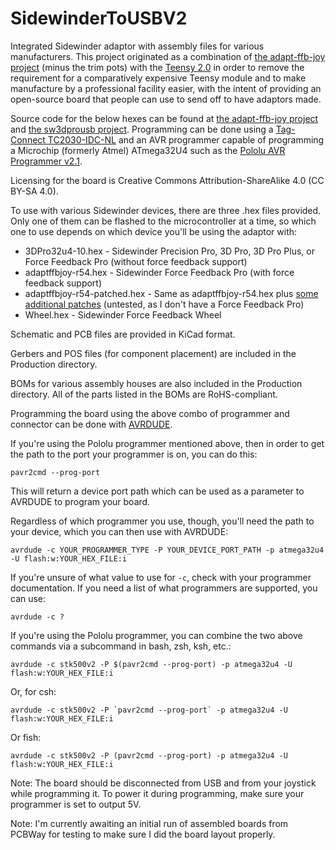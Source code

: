 # SidewinderToUSBV2
Integrated Sidewinder adaptor with assembly files for various manufacturers.  This project originated as a combination of [the adapt-ffb-joy project](https://github.com/tloimu/adapt-ffb-joy) (minus the trim pots) with the [Teensy 2.0](https://www.pjrc.com/teensy/schematic.html) in order to remove the requirement for a comparatively expensive Teensy module and to make manufacture by a professional facility easier, with the intent of providing an open-source board that people can use to send off to have adaptors made.

Source code for the below hexes can be found at [the adapt-ffb-joy project](https://github.com/tloimu/adapt-ffb-joy) and [the sw3dprousb project](https://code.google.com/archive/p/sw3dprousb/).  Programming can be done using a [Tag-Connect TC2030-IDC-NL](https://www.tag-connect.com/product/tc2030-idc-nl) and an AVR programmer capable of programming a Microchip (formerly Atmel) ATmega32U4 such as the [Pololu AVR Programmer v2.1](https://www.pololu.com/product/3172).

Licensing for the board is Creative Commons Attribution-ShareAlike 4.0 (CC BY-SA 4.0).

To use with various Sidewinder devices, there are three .hex files provided.  Only one of them can be flashed to the microcontroller at a time, so which one to use depends on which device you'll be using the adaptor with:

- 3DPro32u4-10.hex - Sidewinder Precision Pro, 3D Pro, 3D Pro Plus, or Force Feedback Pro (without force feedback support)
- adaptffbjoy-r54.hex - Sidewinder Force Feedback Pro (with force feedback support)
- adaptffbjoy-r54-patched.hex - Same as adaptffbjoy-r54.hex plus [some additional patches](https://github.com/Kreeblah/adapt-ffb-joy) (untested, as I don't have a Force Feedback Pro)
- Wheel.hex - Sidewinder Force Feedback Wheel

Schematic and PCB files are provided in KiCad format.

Gerbers and POS files (for component placement) are included in the Production directory.

BOMs for various assembly houses are also included in the Production directory.  All of the parts listed in the BOMs are RoHS-compliant.

Programming the board using the above combo of programmer and connector can be done with [AVRDUDE](https://www.nongnu.org/avrdude/).

If you're using the Pololu programmer mentioned above, then in order to get the path to the port your programmer is on, you can do this:

    pavr2cmd --prog-port

This will return a device port path which can be used as a parameter to AVRDUDE to program your board.

Regardless of which programmer you use, though, you'll need the path to your device, which you can then use with AVRDUDE:

    avrdude -c YOUR_PROGRAMMER_TYPE -P YOUR_DEVICE_PORT_PATH -p atmega32u4 -U flash:w:YOUR_HEX_FILE:i

If you're unsure of what value to use for `-c`, check with your programmer documentation.  If you need a list of what programmers are supported, you can use:

    avrdude -c ?

If you're using the Pololu programmer, you can combine the two above commands via a subcommand in bash, zsh, ksh, etc.:

    avrdude -c stk500v2 -P $(pavr2cmd --prog-port) -p atmega32u4 -U flash:w:YOUR_HEX_FILE:i

Or, for csh:

    avrdude -c stk500v2 -P `pavr2cmd --prog-port` -p atmega32u4 -U flash:w:YOUR_HEX_FILE:i

Or fish:

    avrdude -c stk500v2 -P (pavr2cmd --prog-port) -p atmega32u4 -U flash:w:YOUR_HEX_FILE:i

Note: The board should be disconnected from USB and from your joystick while programming it.  To power it during programming, make sure your programmer is set to output 5V.

Note: I'm currently awaiting an initial run of assembled boards from PCBWay for testing to make sure I did the board layout properly.